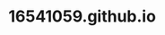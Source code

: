 # 16541059.github.io
<meta http-equiv="refresh" content="5;URL=http://www.bekiryildirim.me/index.html">
